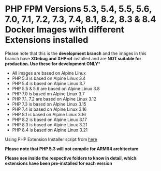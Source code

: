 # PHP FPM Versions 5.3, 5.4, 5.5, 5.6, 7.0, 7.1, 7.2, 7.3, 7.4, 8.1, 8.2, 8.3 & 8.4 Docker Images with different Extensions installed

Please note that this is the **development branch** and the images in this branch have **XDebug and XHProf** installed and are **NOT suitable for production. Use these for development ONLY***

* All images are based on Alpine Linux
* PHP 5.3 is based on Alpine Linux 3.4
* PHP 5.4 is based on Alpine Linux 3.7
* PHP 5.5 & 5.6 are based on Alpine Linux 3.8
* PHP 7.0 is based on Alpine Linux 3.7
* PHP 7.1, 7.2 are based on Alpine Linux 3.12
* PHP 7.3 is based on Alpine Linux 3.15
* PHP 7.4 is based on Alpine Linux 3.16
* PHP 8.1 is based on Alpine Linux 3.16
* PHP 8.2 is based on Alpine Linux 3.17
* PHP 8.3 is based on Alpine Linux 3.21
* PHP 8.4 is based on Alpine Linux 3.21

Using PHP Extension Installer script from [here](https://github.com/mlocati/docker-php-extension-installer)

**Please note that PHP 5.3 will not compile for ARM64 architecture**

**Please see inside the respective folders to know in detail, which extensions have been pre-installed for each version**
